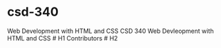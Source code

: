 # csd-340
Web Development with HTML and CSS
CSD 340 Web Devleopment with HTML and CSS # H1
Contributors # H2

